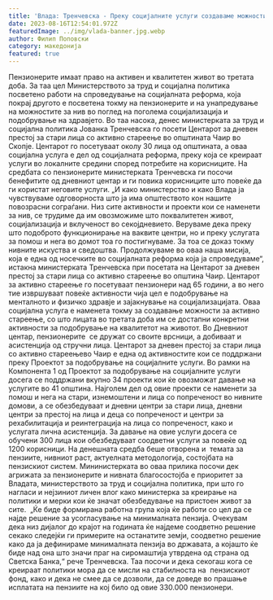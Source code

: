```yaml
---
title: 'Влада: Тренчевска - Преку социјалните услуги создаваме можности за поквалитетен живот за пензионерите - 16 АВГУСТ 2023'
date: 2023-08-16T12:54:01.972Z
featuredImage: ../img/vlada-banner.jpg.webp
author: Филип Поповски
category: македонија
featured: true
---
```

Пензионерите имаат право на активен и квалитетен живот во третата доба. За таа цел Министерството за труд и социјална политика посветено работи на спроведување на социјалната реформа, која покрај другото е посветена токму на пензионерите и на унапредување на можностите за нив во поглед на поголема социјализација и подобрување на здравјето.
Во таа насока, денес министерката за труд и социјална политика Јованка Тренчевска го посети Центарот за дневен престој за стари лица со активно стареење во општината Чаир во Скопје. Центарот го посетуваат околу 30 лица од општината, а оваа социјална услуга е дел од социјалната реформа, преку која се креираат услуги во локалните средини според потребите на корисниците. На средбата со пензионерите министерката Тренчевска ги посочи бенефитите од дневниот центар и ги повика корисниците што повеќе да ги користат неговите услуги.
„И како министерство и како Влада ја чувствуваме одговорноста што ја има општеството кон нашите повозрасни сограѓани. Низ сите активности и проекти кои се наменети за нив, се трудиме да им овозможиме што поквалитетен живот, социјализација и вклученост во секојдневието. Веруваме дека преку што подоброто функционирање на ваквите центри, но и преку услугата за помош и нега во домот тоа го постигнуваме. За тоа се доказ токму нивните искуства и сведоштва. Продолжуваме во оваа наша мисија, која е една од носечките во социјалната реформа која ја спроведуваме“, истакна министерката Тренчевска при посетата на Центарот за дневен престој за стари лица со активно стареење во општина Чаир.
Центарот за активно стареење го посетуваат пензионери над 65 години, а во него тие извршуваат повеќе активности чија цел е подобрување на менталното и физичко здравје и зајакнување на социјализацијата. Оваа социјална услуга е наменета токму за создавање можности за активно стареење, со што лицата во третата доба им се достапни конкретни активности за подобрување на квалитетот на животот. Во Дневниот центар, пензионерите  се дружат со своите врсници, а добиваат и асистенција од стручни лица.
Центарот за дневен престој за стари лица со активно стареењево Чаир е една од активностите кои се поддржани преку Проектот за подобрување на социјалните услуги. Во рамки на Компонента 1 од Проектот за подобрување на социјалните услуги досега се поддржани вкупно 34 проекти кои ќе овозможат давање на услугите во 41 општина. Најголем дел од овие проекти се наменети за помош и нега на стари, изнемоштени и лица со попреченост во нивните домови, а се обезбедуваат и дневни центри за стари лица, дневни центри за престој на лица и деца со попреченост и центри за рехабилитација и реинтеграција на лица со попреченост, како и услугата лична асистенција. За давање на овие услуги досега се обучени 300 лица кои обезбедуваат соодветни услуги за повеќе од 1200 корисници.
На денешната средба беше отворена и  темата за пензиите, нивниот раст, актуелната методологија, состојбата на пензискиот систем. Мининистерката во оваа прилика посочи дек агрижата за пензионерите и нивната благосостојба е приоритет за Владата, министерството за труд и социјална политика, при што го нагласи и нејзиниот личен влог како министерка за креирање на политики и мерки кои ќе значат обезбедување на пристоен живот за сите. 
„Ќе биде формирана работна група која ќе работи со цел да се најде решение за усогласување на минималната пензија. Очекувам дека низ дијалог до крајот на годината ќе најдеме соодветно решение секако следејќи ги примерите на останатите земји, соодветно решение како да ја дефинираме минималната пензија во државата, а којашто ќе биде над она што значи праг на сиромаштија утврдена од страна од Светска Банка,“ рече Тренчевска.
Таа посочи и дека секогаш кога се креираат политики мора да се мисли на стабилноста на  пензискиот фонд, како и дека не смее да се дозволи, да се доведе во прашање исплатата на пензиите на кој било од овие 330.000 пензионери. 
